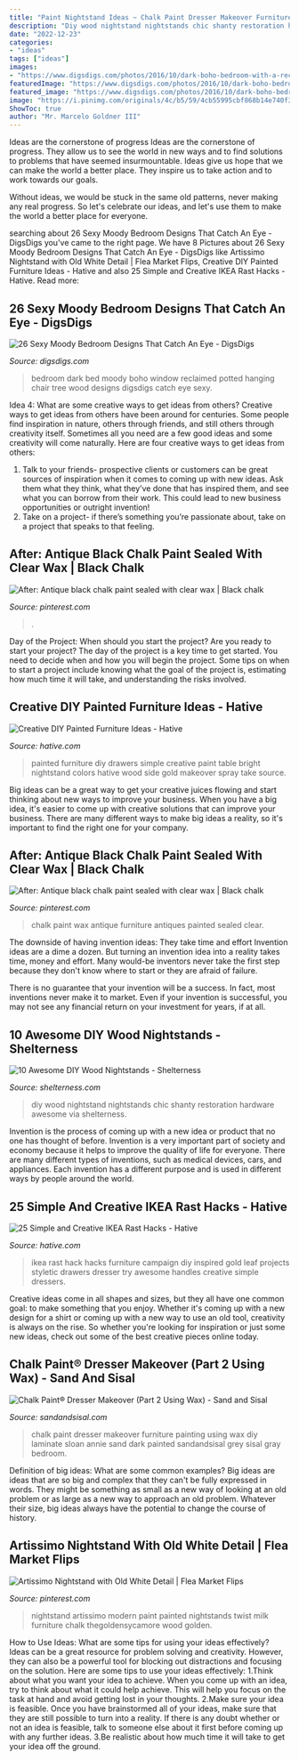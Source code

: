 ```yaml
---
title: "Paint Nightstand Ideas ~ Chalk Paint Dresser Makeover Furniture Painting Using Wax Diy Laminate Sloan Annie Sand Dark Painted Sandandsisal Grey Sisal Gray Bedroom"
description: "Diy wood nightstand nightstands chic shanty restoration hardware awesome via shelterness"
date: "2022-12-23"
categories:
- "ideas"
tags: ["ideas"]
images:
- "https://www.digsdigs.com/photos/2016/10/dark-boho-bedroom-with-a-reclaimed-wood-bed-a-hanging-chair-by-the-window-and-a-potted-tree.jpg"
featuredImage: "https://www.digsdigs.com/photos/2016/10/dark-boho-bedroom-with-a-reclaimed-wood-bed-a-hanging-chair-by-the-window-and-a-potted-tree.jpg"
featured_image: "https://www.digsdigs.com/photos/2016/10/dark-boho-bedroom-with-a-reclaimed-wood-bed-a-hanging-chair-by-the-window-and-a-potted-tree.jpg"
image: "https://i.pinimg.com/originals/4c/b5/59/4cb55995cbf868b14e740f3366528312.jpg"
ShowToc: true
author: "Mr. Marcelo Goldner III"
---
```



Ideas are the cornerstone of progress
Ideas are the cornerstone of progress. They allow us to see the world in new ways and to find solutions to problems that have seemed insurmountable.
Ideas give us hope that we can make the world a better place. They inspire us to take action and to work towards our goals.

Without ideas, we would be stuck in the same old patterns, never making any real progress. So let's celebrate our ideas, and let's use them to make the world a better place for everyone.

	

		
searching about 26 Sexy Moody Bedroom Designs That Catch An Eye - DigsDigs you've came to the right page. We have 8 Pictures about 26 Sexy Moody Bedroom Designs That Catch An Eye - DigsDigs like Artissimo Nightstand with Old White Detail | Flea Market Flips, Creative DIY Painted Furniture Ideas - Hative and also 25 Simple and Creative IKEA Rast Hacks - Hative. Read more:
		
    
## 26 Sexy Moody Bedroom Designs That Catch An Eye - DigsDigs

<img loading=lazy src="https://www.digsdigs.com/photos/2016/10/dark-boho-bedroom-with-a-reclaimed-wood-bed-a-hanging-chair-by-the-window-and-a-potted-tree.jpg" onerror="this.onerror=null;this.src='https://tse3.mm.bing.net/th?id=OIP.AvBpqSWXTaqqbyVa7bgWiQHaLH&amp;pid=15.1';" alt="26 Sexy Moody Bedroom Designs That Catch An Eye - DigsDigs">

_Source: digsdigs.com_

>bedroom dark bed moody boho window reclaimed potted hanging chair tree wood designs digsdigs catch eye sexy. 

	

Idea 4: What are some creative ways to get ideas from others?
Creative ways to get ideas from others have been around for centuries. Some people find inspiration in nature, others through friends, and still others through creativity itself. Sometimes all you need are a few good ideas and some creativity will come naturally. Here are four creative ways to get ideas from others: 
1) Talk to your friends- prospective clients or customers can be great sources of inspiration when it comes to coming up with new ideas. Ask them what they think, what they’ve done that has inspired them, and see what you can borrow from their work. This could lead to new business opportunities or outright invention! 
2) Take on a project- if there’s something you’re passionate about, take on a project that speaks to that feeling.

    
## After: Antique Black Chalk Paint Sealed With Clear Wax | Black Chalk

<img loading=lazy src="https://i.pinimg.com/736x/4c/b5/59/4cb55995cbf868b14e740f3366528312--black-chalk-paint-painted-furniture.jpg" onerror="this.onerror=null;this.src='https://tse4.mm.bing.net/th?id=OIP.iHKhpJjRnIbhVc1qe7W9egHaJ3&amp;pid=15.1';" alt="After: Antique black chalk paint sealed with clear wax | Black chalk">

_Source: pinterest.com_

>. 

	

Day of the Project: When should you start the project?
Are you ready to start your project? The day of the project is a key time to get started. You need to decide when and how you will begin the project. Some tips on when to start a project include knowing what the goal of the project is, estimating how much time it will take, and understanding the risks involved.

    
## Creative DIY Painted Furniture Ideas - Hative

<img loading=lazy src="http://hative.com/wp-content/uploads/2015/01/painted-furniture-ideas/13-painted-furniture-ideas.jpg" onerror="this.onerror=null;this.src='https://tse4.mm.bing.net/th?id=OIP.rAHHyQycYAn_S1H7l4inmwHaLI&amp;pid=15.1';" alt="Creative DIY Painted Furniture Ideas - Hative">

_Source: hative.com_

>painted furniture diy drawers simple creative paint table bright nightstand colors hative wood side gold makeover spray take source. 

	

Big ideas can be a great way to get your creative juices flowing and start thinking about new ways to improve your business. When you have a big idea, it's easier to come up with creative solutions that can improve your business. There are many different ways to make big ideas a reality, so it's important to find the right one for your company.

    
## After: Antique Black Chalk Paint Sealed With Clear Wax | Black Chalk

<img loading=lazy src="https://i.pinimg.com/originals/4c/b5/59/4cb55995cbf868b14e740f3366528312.jpg" onerror="this.onerror=null;this.src='https://tse3.mm.bing.net/th?id=OIP.hsFkqzsWbXEz10fUOpvPIgHaJ4&amp;pid=15.1';" alt="After: Antique black chalk paint sealed with clear wax | Black chalk">

_Source: pinterest.com_

>chalk paint wax antique furniture antiques painted sealed clear. 

	

The downside of having invention ideas: They take time and effort
Invention ideas are a dime a dozen. But turning an invention idea into a reality takes time, money and effort.
Many would-be inventors never take the first step because they don't know where to start or they are afraid of failure.

There is no guarantee that your invention will be a success. In fact, most inventions never make it to market. Even if your invention is successful, you may not see any financial return on your investment for years, if at all.

    
## 10 Awesome DIY Wood Nightstands - Shelterness

<img loading=lazy src="https://i.shelterness.com/awesome-diy-wood-nightstands5.jpg" onerror="this.onerror=null;this.src='https://tse4.mm.bing.net/th?id=OIP.A9SSXk91nNacfUwsVD3ExAHaLH&amp;pid=15.1';" alt="10 Awesome DIY Wood Nightstands - Shelterness">

_Source: shelterness.com_

>diy wood nightstand nightstands chic shanty restoration hardware awesome via shelterness. 

	

Invention is the process of coming up with a new idea or product that no one has thought of before. Invention is a very important part of society and economy because it helps to improve the quality of life for everyone. There are many different types of inventions, such as medical devices, cars, and appliances. Each invention has a different purpose and is used in different ways by people around the world.

    
## 25 Simple And Creative IKEA Rast Hacks - Hative

<img loading=lazy src="https://hative.com/wp-content/uploads/2015/06/ikea-rast-hacks/12-ikea-rast-hacks.jpg" onerror="this.onerror=null;this.src='https://tse4.mm.bing.net/th?id=OIP.HcI5H6wV0AxNaJaWyvQSgwHaLH&amp;pid=15.1';" alt="25 Simple and Creative IKEA Rast Hacks - Hative">

_Source: hative.com_

>ikea rast hack hacks furniture campaign diy inspired gold leaf projects styletic drawers dresser try awesome handles creative simple dressers. 

	

Creative ideas come in all shapes and sizes, but they all have one common goal: to make something that you enjoy. Whether it's coming up with a new design for a shirt or coming up with a new way to use an old tool, creativity is always on the rise. So whether you're looking for inspiration or just some new ideas, check out some of the best creative pieces online today.

    
## Chalk Paint® Dresser Makeover (Part 2 Using Wax) - Sand And Sisal

<img loading=lazy src="https://www.sandandsisal.com/wp-content/uploads/2013/11/Chalk-Paint-Dresser-Makeover.jpg" onerror="this.onerror=null;this.src='https://tse1.mm.bing.net/th?id=OIP.wDiq79DY207PJjzMY6prJAHaLH&amp;pid=15.1';" alt="Chalk Paint® Dresser Makeover (Part 2 Using Wax) - Sand and Sisal">

_Source: sandandsisal.com_

>chalk paint dresser makeover furniture painting using wax diy laminate sloan annie sand dark painted sandandsisal grey sisal gray bedroom. 

	

Definition of big ideas: What are some common examples?
Big ideas are ideas that are so big and complex that they can't be fully expressed in words. They might be something as small as a new way of looking at an old problem or as large as a new way to approach an old problem. Whatever their size, big ideas always have the potential to change the course of history.

    
## Artissimo Nightstand With Old White Detail | Flea Market Flips

<img loading=lazy src="https://s-media-cache-ak0.pinimg.com/736x/99/5a/fb/995afbe2b21a34046ba0375edc6f3dff.jpg" onerror="this.onerror=null;this.src='https://tse3.mm.bing.net/th?id=OIP.8fMqUuRRCLNJLydgNgneCADGEs&amp;pid=15.1';" alt="Artissimo Nightstand with Old White Detail | Flea Market Flips">

_Source: pinterest.com_

>nightstand artissimo modern paint painted nightstands twist milk furniture chalk thegoldensycamore wood golden. 

	

How to Use Ideas: What are some tips for using your ideas effectively?
Ideas can be a great resource for problem solving and creativity. However, they can also be a powerful tool for blocking out distractions and focusing on the solution. Here are some tips to use your ideas effectively:
1.Think about what you want your idea to achieve. When you come up with an idea, try to think about what it could help achieve. This will help you focus on the task at hand and avoid getting lost in your thoughts.
2.Make sure your idea is feasible. Once you have brainstormed all of your ideas, make sure that they are still possible to turn into a reality. If there is any doubt whether or not an idea is feasible, talk to someone else about it first before coming up with any further ideas.
3.Be realistic about how much time it will take to get your idea off the ground.

